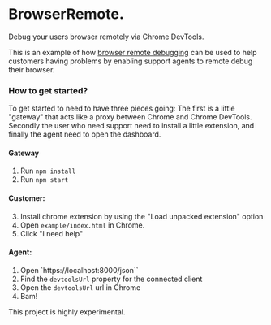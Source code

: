 BrowserRemote.
================

Debug your users browser remotely via Chrome DevTools.

This is an example of how [browser remote debugging](https://remotedebug.org) can be used to help customers having problems by enabling support agents to remote debug their browser.

### How to get started?
To get started to need to have three pieces going: The first is a little "gateway" that acts like a proxy between Chrome and Chrome DevTools. Secondly the user who need support need to install a little extension, and finally the  agent need to open the dashboard.

#### Gateway
1. Run ``npm install``
2. Run ``npm start``

#### Customer:
3. Install chrome extension by using the "Load unpacked extension" option
4. Open ``example/index.html`` in Chrome.
5. Click "I need help"

#### Agent:
1. Open `https://localhost:8000/json``
2. Find the ``devtoolsUrl`` property for the connected client
3. Open the ``devtoolsUrl`` url in Chrome
4. Bam! 


This project is highly experimental.
